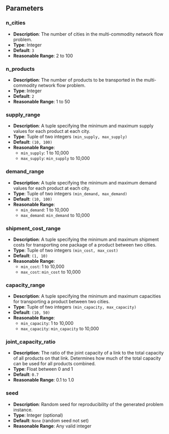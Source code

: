 ## Parameters

### n_cities

- **Description**: The number of cities in the multi-commodity network flow problem.
- **Type**: Integer
- **Default**: `3`
- **Reasonable Range**: 2 to 100

### n_products

- **Description**: The number of products to be transported in the multi-commodity network flow problem.
- **Type**: Integer
- **Default**: `2`
- **Reasonable Range**: 1 to 50

### supply_range

- **Description**: A tuple specifying the minimum and maximum supply values for each product at each city.
- **Type**: Tuple of two integers `(min_supply, max_supply)`
- **Default**: `(10, 100)`
- **Reasonable Range**:
  - `min_supply`: 1 to 10,000
  - `max_supply`: `min_supply` to 10,000

### demand_range

- **Description**: A tuple specifying the minimum and maximum demand values for each product at each city.
- **Type**: Tuple of two integers `(min_demand, max_demand)`
- **Default**: `(10, 100)`
- **Reasonable Range**:
  - `min_demand`: 1 to 10,000
  - `max_demand`: `min_demand` to 10,000

### shipment_cost_range

- **Description**: A tuple specifying the minimum and maximum shipment costs for transporting one package of a product between two cities.
- **Type**: Tuple of two integers `(min_cost, max_cost)`
- **Default**: `(1, 10)`
- **Reasonable Range**:
  - `min_cost`: 1 to 10,000
  - `max_cost`: `min_cost` to 10,000

### capacity_range

- **Description**: A tuple specifying the minimum and maximum capacities for transporting a product between two cities.
- **Type**: Tuple of two integers `(min_capacity, max_capacity)`
- **Default**: `(10, 50)`
- **Reasonable Range**:
  - `min_capacity`: 1 to 10,000
  - `max_capacity`: `min_capacity` to 10,000

### joint_capacity_ratio

- **Description**: The ratio of the joint capacity of a link to the total capacity of all products on that link. Determines how much of the total capacity can be used for all products combined.
- **Type**: Float between 0 and 1
- **Default**: `0.7`
- **Reasonable Range**: 0.1 to 1.0

### seed

- **Description**: Random seed for reproducibility of the generated problem instance.
- **Type**: Integer (optional)
- **Default**: `None` (random seed not set)
- **Reasonable Range**: Any valid integer